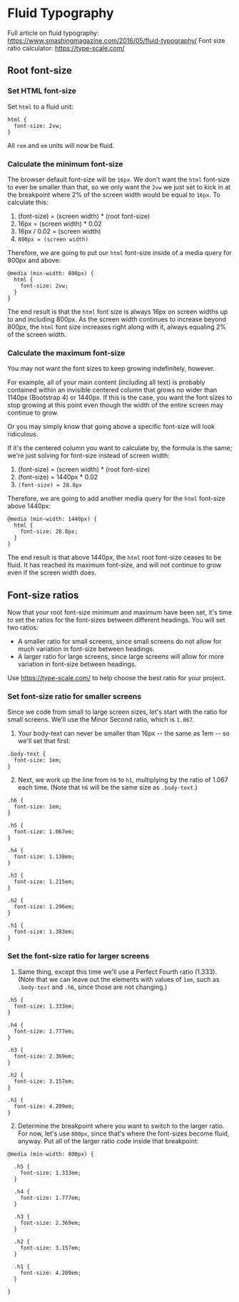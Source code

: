 # Fluid Typography

Full article on fluid typography: https://www.smashingmagazine.com/2016/05/fluid-typography/
Font size ratio calculator: https://type-scale.com/

## Root font-size

### Set HTML font-size

Set `html` to a fluid unit:

```
html {
  font-size: 2vw;
}
```

All `rem` and `em` units will now be fluid.

### Calculate the minimum font-size

The browser default font-size will be `16px`. We don't want the `html` font-size to ever be smaller than that, so we only want the `2vw` we just set to kick in at the breakpoint where 2% of the screen width would be equal to `16px`. To calculate this:

1. (font-size) = (screen width) * (root font-size)
2. 16px = (screen width) * 0.02
3. 16px / 0.02 = (screen width)
4. `800px = (screen width)`

Therefore, we are going to put our `html` font-size inside of a media query for 800px and above:

```
@media (min-width: 800px) {
  html {
    font-size: 2vw;
  }
}
```

The end result is that the `html` font size is always 16px on screen widths up to and including 800px. As the screen width continues to increase beyond 800px, the `html` font size increases right along with it, always equaling 2% of the screen width.

### Calculate the maximum font-size

You may not want the font sizes to keep growing indefinitely, however.

For example, all of your main content (including all text) is probably contained within an invisible centered column that grows no wider than 1140px (Bootstrap 4) or 1440px. If this is the case, you want the font sizes to stop growing at this point even though the width of the entire screen may continue to grow.

Or you may simply know that going above a specific font-size will look ridiculous.

If it's the centered column you want to calculate by, the formula is the same; we're just solving for font-size instead of screen width:

1. (font-size) = (screen width) * (root font-size)
2. (font-size) = 1440px * 0.02
3. `(font-size) = 28.8px`

Therefore, we are going to add another media query for the `html` font-size above 1440px:

```
@media (min-width: 1440px) {
  html {
    font-size: 28.8px;
  }
}
```

The end result is that above 1440px, the `html` root font-size ceases to be fluid. It has reached its maximum font-size, and will not continue to grow even if the screen width does.

## Font-size ratios

Now that your root font-size minimum and maximum have been set, it's time to set the ratios for the font-sizes between different headings. You will set two ratios:

- A smaller ratio for small screens, since small screens do not allow for much variation in font-size between headings.
- A larger ratio for large screens, since large screens will allow for more variation in font-size between headings.

Use https://type-scale.com/ to help choose the best ratio for your project.

### Set font-size ratio for smaller screens

Since we code from small to large screen sizes, let's start with the ratio for small screens. We'll use the Minor Second ratio, which is `1.067`.

1. Your body-text can never be smaller than 16px -- the same as 1em -- so we'll set that first:

```
.body-text {
  font-size: 1em;
}
```


2. Next, we work up the line from `h6` to `h1`, multiplying by the ratio of 1.067 each time. (Note that `h6` will be the same size as `.body-text`.)

```
.h6 {
  font-size: 1em;
}

.h5 {
  font-size: 1.067em;
}

.h4 {
  font-size: 1.138em;
}

.h3 {
  font-size: 1.215em;
}

.h2 {
  font-size: 1.296em;
}

.h1 {
  font-size: 1.383em;
}
```

### Set the font-size ratio for larger screens

1. Same thing, except this time we'll use a Perfect Fourth ratio (1.333). (Note that we can leave out the elements with values of `1em`, such as `.body-text` and `.h6`, since those are not changing.)

```
.h5 {
  font-size: 1.333em;
}

.h4 {
  font-size: 1.777em;
}

.h3 {
  font-size: 2.369em;
}

.h2 {
  font-size: 3.157em;
}

.h1 {
  font-size: 4.209em;
}
```

2. Determine the breakpoint where you want to switch to the larger ratio. For now, let's use `800px`, since that's where the font-sizes become fluid, anyway. Put all of the larger ratio code inside that breakpoint:

```
@media (min-width: 800px) {

  .h5 {
    font-size: 1.333em;
  }

  .h4 {
    font-size: 1.777em;
  }

  .h3 {
    font-size: 2.369em;
  }

  .h2 {
    font-size: 3.157em;
  }

  .h1 {
    font-size: 4.209em;
  }

}
```